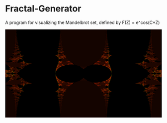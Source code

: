 # Fractal-Generator
A program for visualizing the Mandelbrot set, defined by F(Z) = е^cos(C*Z)

![fractal](img/fractal.png)
